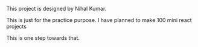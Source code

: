 This project is designed by Nihal Kumar. 




This is just for the practice purpose.  I have planned to make 100 mini react projects


This is one step towards that.